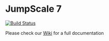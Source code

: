JumpScale 7
===========

[![Build Status](http://ci.codescalers.com/buildStatus/icon?job=Jumpscale7-build)](http://ci.codescalers.com/job/Jumpscale7-build/)

Please check our [Wiki](https://github.com/Jumpscale/jumpscale_core7/wiki) for a full documentation
